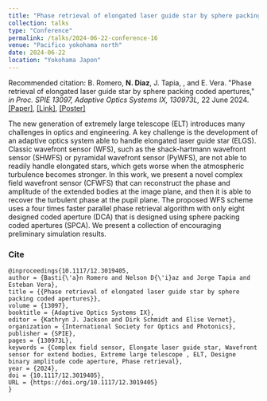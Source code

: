 ```yaml
---
title: "Phase retrieval of elongated laser guide star by sphere packing coded apertures"
collection: talks
type: "Conference"
permalink: /talks/2024-06-22-conference-16
venue: "Pacifico yokohama north"
date: 2024-06-22
location: "Yokohama Japon"
---
```

Recommended citation: B. Romero, **N. Diaz**, J. Tapia, , and E. Vera. "Phase retrieval of elongated laser guide star by sphere packing coded apertures," <i>in Proc. SPIE 13097, Adaptive Optics Systems IX, 130973L,</i> 22 June 2024.  [[Paper]](https://nelson10.github.io/files/Conference17.pdf), [[Link]](https://www.spiedigitallibrary.org/conference-proceedings-of-spie/13097/130973L/Phase-retrieval-of-elongated-laser-guide-star-by-sphere-packing/10.1117/12.3019405.short), [[Poster]](https://nelson10.github.io/files/poster4.pdf)



The new generation of extremely large telescope (ELT) introduces many challenges in optics and engineering. A key challenge is the development of an adaptive optics system able to handle elongated laser guide star (ELGS). Classic wavefront sensor (WFS), such as the shack-hartmann wavefront sensor (SHWFS) or pyramidal wavefront sensor (PyWFS), are not able to readily handle elongated stars, which gets worse when the atmospheric turbulence becomes stronger. In this work, we present a novel complex field wavefront sensor (CFWFS) that can reconstruct the phase and amplitude of the extended bodies at the image plane, and then it is able to recover the turbulent phase at the pupil plane. The proposed WFS scheme uses a four times faster parallel phase retrieval algorithm with only eight designed coded aperture (DCA) that is designed using sphere packing coded apertures (SPCA). We present a collection of encouraging preliminary simulation results.

### Cite

```
@inproceedings{10.1117/12.3019405,
author = {Basti{\'a}n Romero and Nelson D{\'i}az and Jorge Tapia and Esteban Vera},
title = {{Phase retrieval of elongated laser guide star by sphere packing coded apertures}},
volume = {13097},
booktitle = {Adaptive Optics Systems IX},
editor = {Kathryn J. Jackson and Dirk Schmidt and Elise Vernet},
organization = {International Society for Optics and Photonics},
publisher = {SPIE},
pages = {130973L},
keywords = {Complex field sensor, Elongate laser guide star, Wavefront sensor for extend bodies, Extreme large telescope , ELT, Designe binary amplitude code aperture, Phase retrieval},
year = {2024},
doi = {10.1117/12.3019405},
URL = {https://doi.org/10.1117/12.3019405}
}

```

